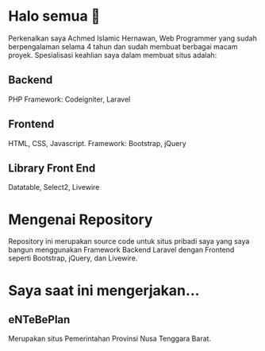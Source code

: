 # Halo semua 👋

Perkenalkan saya Achmed Islamic Hernawan, Web Programmer yang sudah berpengalaman selama 4 tahun dan sudah membuat berbagai macam proyek. Spesialisasi keahlian saya dalam membuat situs adalah:

## Backend
PHP Framework: Codeigniter, Laravel

## Frontend
HTML, CSS, Javascript.
Framework: Bootstrap, jQuery

## Library Front End
Datatable, Select2, Livewire

# Mengenai Repository
Repository ini merupakan source code untuk situs pribadi saya yang saya bangun menggunakan Framework Backend Laravel dengan Frontend seperti Bootstrap, jQuery, dan Livewire.


# Saya saat ini mengerjakan...
## eNTeBePlan
Merupakan situs Pemerintahan Provinsi Nusa Tenggara Barat.
<!--
**achmedislamic/achmedislamic** is a ✨ _special_ ✨ repository because its `README.md` (this file) appears on your GitHub profile.

Here are some ideas to get you started:

- 🔭 I’m currently working on ...
- 🌱 I’m currently learning ...
- 👯 I’m looking to collaborate on ...
- 🤔 I’m looking for help with ...
- 💬 Ask me about ...
- 📫 How to reach me: ...
- 😄 Pronouns: ...
- ⚡ Fun fact: ...
-->
